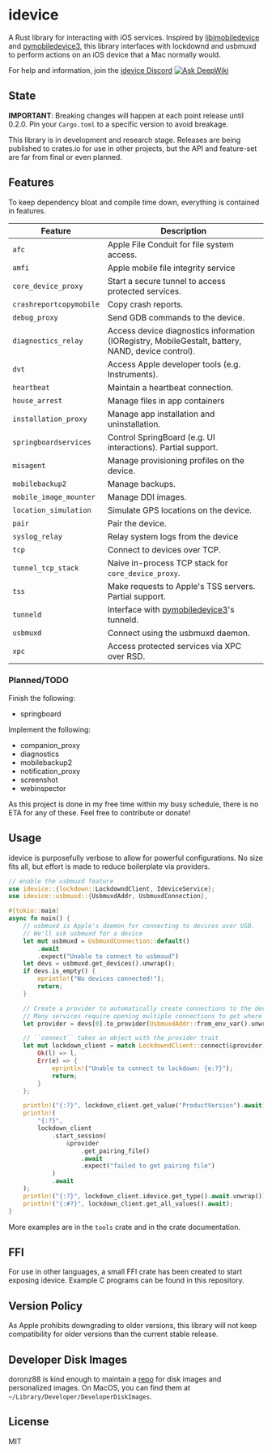 # idevice

A Rust library for interacting with iOS services.
Inspired by [libimobiledevice](https://github.com/libimobiledevice/libimobiledevice)
and [pymobiledevice3](https://github.com/doronz88/pymobiledevice3),
this library interfaces with lockdownd and usbmuxd to perform actions
on an iOS device that a Mac normally would.

For help and information, join the [idevice Discord](https://discord.gg/qtgv6QtYbV)
[![Ask DeepWiki](https://deepwiki.com/badge.svg)](https://deepwiki.com/jkcoxson/idevice)

## State

**IMPORTANT**: Breaking changes will happen at each point release until 0.2.0.
Pin your `Cargo.toml` to a specific version to avoid breakage.

This library is in development and research stage.
Releases are being published to crates.io for use in other projects,
but the API and feature-set are far from final or even planned.

## Features

To keep dependency bloat and compile time down, everything is contained in features.

| Feature                | Description |
|------------------------|-----------------------------------------------------------------------------|
| `afc`                  | Apple File Conduit for file system access.|
| `amfi`                 | Apple mobile file integrity service |
| `core_device_proxy`    | Start a secure tunnel to access protected services. |
| `crashreportcopymobile`| Copy crash reports.|
| `debug_proxy`          | Send GDB commands to the device.|
| `diagnostics_relay`    | Access device diagnostics information (IORegistry, MobileGestalt, battery, NAND, device control).|
| `dvt`                  | Access Apple developer tools (e.g. Instruments).|
| `heartbeat`            | Maintain a heartbeat connection.|
| `house_arrest` | Manage files in app containers |
| `installation_proxy`   | Manage app installation and uninstallation.|
| `springboardservices`  | Control SpringBoard (e.g. UI interactions). Partial support.|
| `misagent`             | Manage provisioning profiles on the device.|
| `mobilebackup2`        | Manage backups.|
| `mobile_image_mounter` | Manage DDI images.|
| `location_simulation`  | Simulate GPS locations on the device.|
| `pair`                 | Pair the device.|
| `syslog_relay` | Relay system logs from the device |
| `tcp`                  | Connect to devices over TCP.|
| `tunnel_tcp_stack`     | Naive in-process TCP stack for `core_device_proxy`.|
| `tss`                  | Make requests to Apple's TSS servers. Partial support.|
| `tunneld`              | Interface with [pymobiledevice3](https://github.com/doronz88/pymobiledevice3)'s tunneld. |
| `usbmuxd`              | Connect using the usbmuxd daemon.|
| `xpc`                  | Access protected services via XPC over RSD. |

### Planned/TODO

Finish the following:

- springboard

Implement the following:

- companion_proxy
- diagnostics
- mobilebackup2
- notification_proxy
- screenshot
- webinspector

As this project is done in my free time within my busy schedule, there
is no ETA for any of these. Feel free to contribute or donate!

## Usage

idevice is purposefully verbose to allow for powerful configurations.
No size fits all, but effort is made to reduce boilerplate via providers.

```rust
// enable the usbmuxd feature
use idevice::{lockdown::LockdowndClient, IdeviceService};
use idevice::usbmuxd::{UsbmuxdAddr, UsbmuxdConnection},

#[tokio::main]
async fn main() {
    // usbmuxd is Apple's daemon for connecting to devices over USB.
    // We'll ask usbmuxd for a device
    let mut usbmuxd = UsbmuxdConnection::default()
        .await
        .expect("Unable to connect to usbmxud")
    let devs = usbmuxd.get_devices().unwrap();
    if devs.is_empty() {
        eprintln!("No devices connected!");
        return;
    }

    // Create a provider to automatically create connections to the device.
    // Many services require opening multiple connections to get where you want.
    let provider = devs[0].to_provider(UsbmuxdAddr::from_env_var().unwrap(), 0, "example-program")

    // ``connect`` takes an object with the provider trait
    let mut lockdown_client = match LockdowndClient::connect(&provider).await {
        Ok(l) => l,
        Err(e) => {
            eprintln!("Unable to connect to lockdown: {e:?}");
            return;
        }
    };

    println!("{:?}", lockdown_client.get_value("ProductVersion").await);
    println!(
        "{:?}",
        lockdown_client
            .start_session(
                &provider
                    .get_pairing_file()
                    .await
                    .expect("failed to get pairing file")
            )
            .await
    );
    println!("{:?}", lockdown_client.idevice.get_type().await.unwrap());
    println!("{:#?}", lockdown_client.get_all_values().await);
}
```

More examples are in the ``tools`` crate and in the crate documentation.

## FFI

For use in other languages, a small FFI crate has been created to start exposing
idevice. Example C programs can be found in this repository.

## Version Policy

As Apple prohibits downgrading to older versions, this library will
not keep compatibility for older versions than the current stable release.

## Developer Disk Images

doronz88 is kind enough to maintain a [repo](https://github.com/doronz88/DeveloperDiskImage)
for disk images and personalized images.
On MacOS, you can find them at ``~/Library/Developer/DeveloperDiskImages``.

## License

MIT
